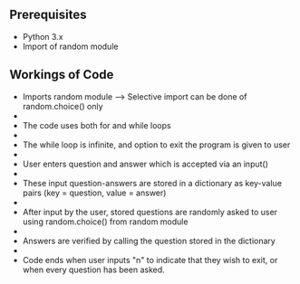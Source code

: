 ## Prerequisites
+ Python 3.x
+ Import of random module

## Workings of Code
+ Imports random module --> Selective import can be done of random.choice() only
+ 
+ The code uses both for and while loops
+ 
+ The while loop is infinite, and option to exit the program is given to user
+ 
+ User enters question and answer which is accepted via an input()
+ 
+ These input question-answers are stored in a dictionary as key-value pairs (key = question, value = answer)
+ 
+ After input by the user, stored questions are randomly asked to user using random.choice() from random module
+ 
+ Answers are verified by calling the question stored in the dictionary
+
+ Code ends when user inputs "n" to indicate that they wish to exit, or when every question has been asked.

